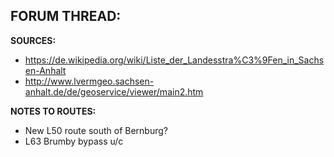 ﻿**FORUM THREAD:**
- 


**SOURCES:**
- https://de.wikipedia.org/wiki/Liste_der_Landesstra%C3%9Fen_in_Sachsen-Anhalt
- http://www.lvermgeo.sachsen-anhalt.de/de/geoservice/viewer/main2.htm


**NOTES TO ROUTES:**
- New L50 route south of Bernburg?
- L63 Brumby bypass u/c